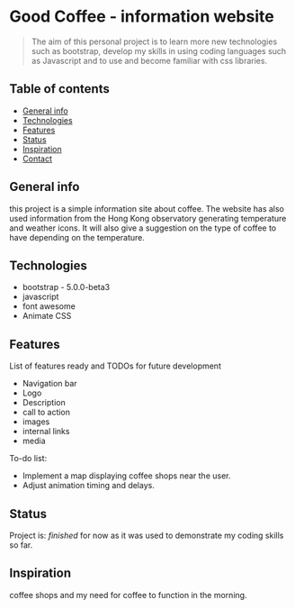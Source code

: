 # Good Coffee - information website
> The aim of this personal project is to learn more new technologies such as bootstrap, develop my skills in using coding languages such as Javascript and to use and become familiar with css libraries.

## Table of contents
* [General info](#general-info)
* [Technologies](#technologies)
* [Features](#features)
* [Status](#status)
* [Inspiration](#inspiration)
* [Contact](#contact)

## General info
this project is a simple information site about coffee. The website has also used information from the Hong Kong observatory generating temperature and weather icons.
It will also give a suggestion on the type of coffee to have depending on the temperature.

## Technologies
* bootstrap - 5.0.0-beta3
* javascript
* font awesome
* Animate CSS

## Features
List of features ready and TODOs for future development
* Navigation bar
* Logo
* Description
* call to action
* images
* internal links
* media

To-do list:
* Implement a map displaying coffee shops near the user.
* Adjust animation timing and delays.

## Status
Project is: _finished_ for now as it was used to demonstrate my coding skills so far.

## Inspiration
coffee shops and my need for coffee to function in the morning.
